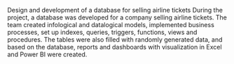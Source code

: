 Design and development of a database for selling airline tickets
During the project, a database was developed for a company selling airline tickets. The team created infological and datalogical models, implemented business processes, set up indexes, queries, triggers, functions, views and procedures. The tables were also filled with randomly generated data, and based on the database, reports and dashboards with visualization in Excel and Power BI were created.
